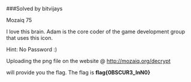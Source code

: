 ###Solved by bitvijays

Mozaiq
75

I love this brain. Adam is the core coder of the game development group that uses this icon.

Hint: No Password :)

Uploading the png file on the website @ http://mozaiq.org/decrypt 

will provide you the flag. The flag is **flag{0BSCUR3_InN0}**
